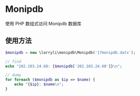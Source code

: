 # Monipdb
使用 PHP 数组式访问 Monipdb 数据库

## 使用方法

```php
$monipdb = new \larryli\monipdb\Monipdb('17monipdb.datx');

// find
echo "202.103.24.68: {$monipdb['202.103.24.68']}\n";

// dump
for foreach ($monipdb as $ip => $name) {
    echo "{$ip}: $name\n";
}
```
